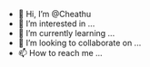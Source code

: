 - 👋 Hi, I’m @Cheathu
- 👀 I’m interested in ...
- 🌱 I’m currently learning ...
- 💞️ I’m looking to collaborate on ...
- 📫 How to reach me ...

<!---
Cheathu/Cheathu is a ✨ special ✨ repository because its `README.md` (this file) appears on your GitHub profile.
You can click the Preview link to take a look at your changes.
--->
